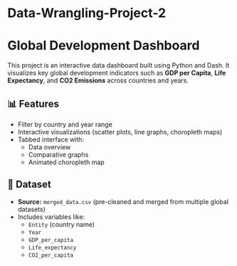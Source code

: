 # Data-Wrangling-Project-2
# Global Development Dashboard

This project is an interactive data dashboard built using Python and Dash. It visualizes key global development indicators such as **GDP per Capita**, **Life Expectancy**, and **CO2 Emissions** across countries and years.

## 📊 Features

- Filter by country and year range
- Interactive visualizations (scatter plots, line graphs, choropleth maps)
- Tabbed interface with:
  - Data overview
  - Comparative graphs
  - Animated choropleth map

## 📁 Dataset

- **Source:** `merged_data.csv` (pre-cleaned and merged from multiple global datasets)
- Includes variables like:
  - `Entity` (country name)
  - `Year`
  - `GDP_per_capita`
  - `Life_expectancy`
  - `CO2_per_capita`
